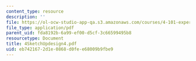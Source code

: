 ```yaml
---
content_type: resource
description: ''
file: https://ol-ocw-studio-app-qa.s3.amazonaws.com/courses/4-101-experiencing-architecture-studio-spring-2003/eb7421672d1e0868d0fee68009b9fbe9_4SketchUpdesign4.pdf
file_type: application/pdf
parent_uid: fda8192b-6a99-ef00-d5cf-3c66599495b8
resourcetype: Document
title: 4SketchUpdesign4.pdf
uid: eb742167-2d1e-0868-d0fe-e68009b9fbe9
---
```

